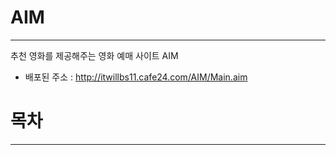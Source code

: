 # AIM
---
추천 영화를 제공해주는 영화 예매 사이트 AIM 
* 배포된 주소 : http://itwillbs11.cafe24.com/AIM/Main.aim
# 목차
---
